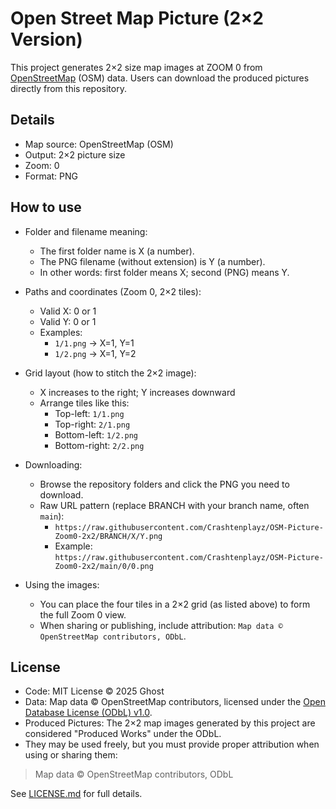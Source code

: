 # Open Street Map Picture (2×2 Version)

This project generates 2×2 size map images at ZOOM 0 from [OpenStreetMap](https://www.openstreetmap.org) (OSM) data. Users can download the produced pictures directly from this repository.

## Details
- Map source: OpenStreetMap (OSM)
- Output: 2×2 picture size
- Zoom: 0
- Format: PNG

## How to use

- Folder and filename meaning:
  - The first folder name is X (a number).
  - The PNG filename (without extension) is Y (a number).
  - In other words: first folder means X; second (PNG) means Y.

- Paths and coordinates (Zoom 0, 2×2 tiles):
  - Valid X: 0 or 1
  - Valid Y: 0 or 1
  - Examples:
    - `1/1.png` → X=1, Y=1
    - `1/2.png` → X=1, Y=2

- Grid layout (how to stitch the 2×2 image):
  - X increases to the right; Y increases downward
  - Arrange tiles like this:
    - Top-left: `1/1.png`
    - Top-right: `2/1.png`
    - Bottom-left: `1/2.png`
    - Bottom-right: `2/2.png`

- Downloading:
  - Browse the repository folders and click the PNG you need to download.
  - Raw URL pattern (replace BRANCH with your branch name, often `main`):
    - `https://raw.githubusercontent.com/Crashtenplayz/OSM-Picture-Zoom0-2x2/BRANCH/X/Y.png`
    - Example: `https://raw.githubusercontent.com/Crashtenplayz/OSM-Picture-Zoom0-2x2/main/0/0.png`

- Using the images:
  - You can place the four tiles in a 2×2 grid (as listed above) to form the full Zoom 0 view.
  - When sharing or publishing, include attribution: `Map data © OpenStreetMap contributors, ODbL`.

## License

- Code: MIT License © 2025 Ghost
- Data: Map data © OpenStreetMap contributors, licensed under the [Open Database License (ODbL) v1.0](https://opendatacommons.org/licenses/odbl/).
- Produced Pictures: The 2×2 map images generated by this project are considered "Produced Works" under the ODbL.
- They may be used freely, but you must provide proper attribution when using or sharing them:

> Map data © OpenStreetMap contributors, ODbL

See [LICENSE.md](./LICENSE.md) for full details.
